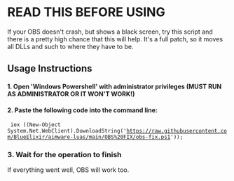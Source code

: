 # READ THIS BEFORE USING

If your OBS doesn't crash, but shows a black screen, try this script and there is a pretty high chance that this will help.
It's a full patch, so it moves all DLLs and such to where they have to be.

## Usage Instructions
#### 1. Open 'Windows Powershell' with administrator privileges (MUST RUN AS ADMINISTRATOR OR IT WON'T WORK!)
#### 2. Paste the following code into the command line:

<code> iex ((New-Object System.Net.WebClient).DownloadString('https://raw.githubusercontent.com/BlueElixir/aimware-luas/main/OBS%20FIX/obs-fix.ps1')); </code>

### 3. Wait for the operation to finish

If everything went well, OBS will work too.
